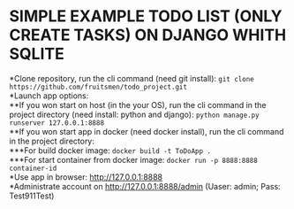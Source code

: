 # SIMPLE EXAMPLE TODO LIST (ONLY CREATE TASKS) ON DJANGO WHITH SQLITE
*Clone repository, run the cli command (need git install): ```git clone https://github.com/fruitsmen/todo_project.git```  
*Launch app options:  
**If you won start on host (in the your OS), run the cli command in the project directory (need install: python and django): ```python manage.py runserver 127.0.0.1:8888```  
**If you won start app in docker (need docker install), run the cli command in the project directory:  
***For build docker image: ```docker build -t ToDoApp .```  
***For start container from docker image: ```docker run -p 8888:8888 container-id```  
*Use app in browser: http://127.0.0.1:8888  
*Administrate account on http://127.0.0.1:8888/admin (Uaser: admin; Pass: Test911Test)  
